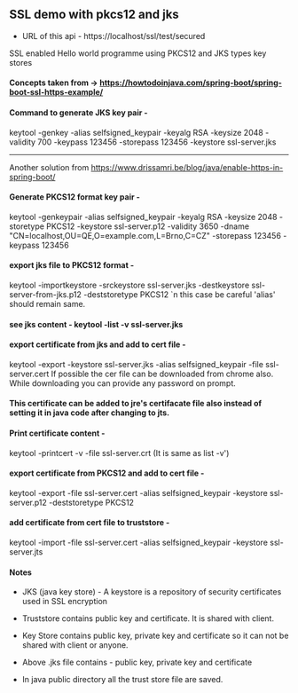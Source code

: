 ## SSL demo with pkcs12 and jks

- URL of this api - https://localhost/ssl/test/secured

SSL enabled Hello world programme using PKCS12 and JKS types key stores

#### Concepts taken from -> https://howtodoinjava.com/spring-boot/spring-boot-ssl-https-example/

#### Command to generate JKS key pair -
  keytool -genkey -alias selfsigned_keypair -keyalg RSA -keysize 2048 -validity 700 -keypass 123456 -storepass 123456 -keystore ssl-server.jks

------------------------------------------------------------------------------
Another solution from https://www.drissamri.be/blog/java/enable-https-in-spring-boot/
#### Generate PKCS12 format key pair - 
  keytool -genkeypair -alias selfsigned_keypair -keyalg RSA -keysize 2048 -storetype PKCS12 -keystore ssl-server.p12 -validity 3650 -dname "CN=localhost,OU=QE,O=example.com,L=Brno,C=CZ" -storepass 123456 -keypass 123456
#### export jks file to PKCS12  format -
   keytool -importkeystore -srckeystore ssl-server.jks -destkeystore ssl-server-from-jks.p12 -deststoretype PKCS12
   `n this case be careful 'alias' should remain same.

#### see jks content - keytool -list -v ssl-server.jks

#### export certificate from jks and add to cert file - 
  keytool -export -keystore ssl-server.jks -alias selfsigned_keypair -file ssl-server.cert
  If possible the cer file can be downloaded from chrome also. While downloading you can provide any password on prompt.

#### This certificate can be added to jre's certifacate file also instead of setting it in java code after changing to jts.
  
#### Print certificate content - 
  keytool -printcert -v -file ssl-server.crt (It is same as list -v')
#### export certificate from PKCS12 and add to cert file - 
  keytool -export -file ssl-server.cert -alias selfsigned_keypair -keystore ssl-server.p12 -deststoretype PKCS12
#### add certificate from cert file to truststore -
  keytool -import -file ssl-server.cert -alias selfsigned_keypair -keystore ssl-server.jts

#### Notes
- JKS (java key store) - A keystore is a repository of security certificates used in SSL encryption
- Truststore contains public key and certificate. It is shared with client.
- Key Store contains public key, private key and certificate so it can not be shared with client or anyone. 
- Above .jks file contains - public key, private key and certificate

- In java public directory all the trust store file are saved.
